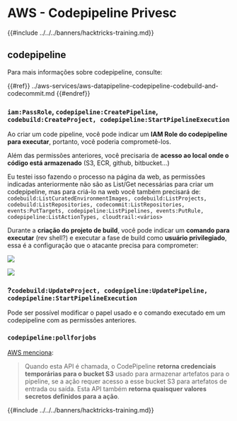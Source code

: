 # AWS - Codepipeline Privesc

{{#include ../../../banners/hacktricks-training.md}}

## codepipeline

Para mais informações sobre codepipeline, consulte:

{{#ref}}
../aws-services/aws-datapipeline-codepipeline-codebuild-and-codecommit.md
{{#endref}}

### `iam:PassRole`, `codepipeline:CreatePipeline`, `codebuild:CreateProject, codepipeline:StartPipelineExecution`

Ao criar um code pipeline, você pode indicar um **IAM Role do codepipeline para executar**, portanto, você poderia comprometê-los.

Além das permissões anteriores, você precisaria de **acesso ao local onde o código está armazenado** (S3, ECR, github, bitbucket...)

Eu testei isso fazendo o processo na página da web, as permissões indicadas anteriormente não são as List/Get necessárias para criar um codepipeline, mas para criá-lo na web você também precisará de: `codebuild:ListCuratedEnvironmentImages, codebuild:ListProjects, codebuild:ListRepositories, codecommit:ListRepositories, events:PutTargets, codepipeline:ListPipelines, events:PutRule, codepipeline:ListActionTypes, cloudtrail:<vários>`

Durante a **criação do projeto de build**, você pode indicar um **comando para executar** (rev shell?) e executar a fase de build como **usuário privilegiado**, essa é a configuração que o atacante precisa para comprometer:

![](<../../../images/image (276).png>)

![](<../../../images/image (181).png>)

### ?`codebuild:UpdateProject, codepipeline:UpdatePipeline, codepipeline:StartPipelineExecution`

Pode ser possível modificar o papel usado e o comando executado em um codepipeline com as permissões anteriores.

### `codepipeline:pollforjobs`

[AWS menciona](https://docs.aws.amazon.com/codepipeline/latest/APIReference/API_PollForJobs.html):

> Quando esta API é chamada, o CodePipeline **retorna credenciais temporárias para o bucket S3** usado para armazenar artefatos para o pipeline, se a ação requer acesso a esse bucket S3 para artefatos de entrada ou saída. Esta API também **retorna quaisquer valores secretos definidos para a ação**.

{{#include ../../../banners/hacktricks-training.md}}

